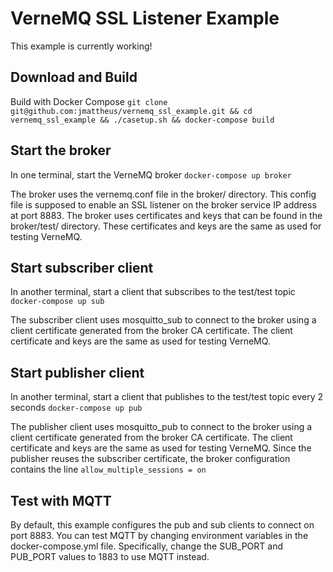 # VerneMQ SSL Listener Example
This example is currently working!

## Download and Build
Build with Docker Compose
`git clone git@github.com:jmattheus/vernemq_ssl_example.git && cd vernemq_ssl_example && ./casetup.sh && docker-compose build`

## Start the broker
In one terminal, start the VerneMQ broker
`docker-compose up broker`

The broker uses the vernemq.conf file in the broker/ directory. This config file is supposed to enable an SSL listener on the broker service IP address at port 8883. The broker uses certificates and keys that can be found in the broker/test/ directory. These certificates and keys are the same as used for testing VerneMQ.

## Start subscriber client
In another terminal, start a client that subscribes to the test/test topic
`docker-compose up sub`

The subscriber client uses mosquitto_sub to connect to the broker using a client certificate generated from the broker CA certificate. The client certificate and keys are the same as used for testing VerneMQ.

## Start publisher client
In another terminal, start a client that publishes to the test/test topic every 2 seconds
`docker-compose up pub`

The publisher client uses mosquitto_pub to connect to the broker using a client certificate generated from the broker CA certificate. The client certificate and keys are the same as used for testing VerneMQ. Since the publisher reuses the subscriber certificate, the broker configuration contains the line `allow_multiple_sessions = on`

## Test with MQTT
By default, this example configures the pub and sub clients to connect on port 8883. You can test MQTT by changing environment variables in the docker-compose.yml file. Specifically, change the SUB_PORT and PUB_PORT values to 1883 to use MQTT instead.

